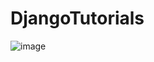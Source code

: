 
# DjangoTutorials
![image](https://github.com/vlz0/DjangoTutorials/assets/85912969/e4a4076f-404e-457e-a55d-98ddc5a9a032)
